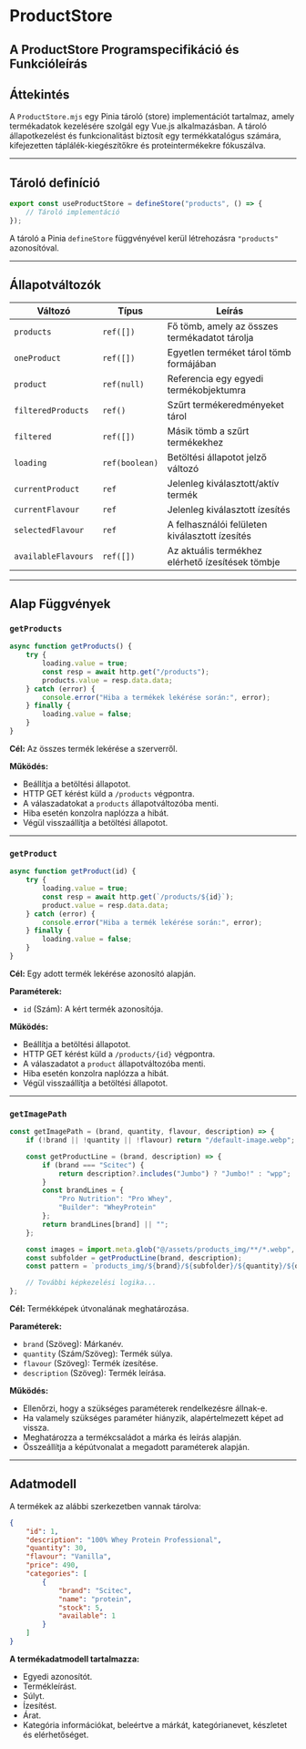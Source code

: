 # ProductStore

## A ProductStore Programspecifikáció és Funkcióleírás

## Áttekintés

A `ProductStore.mjs` egy Pinia tároló (store) implementációt tartalmaz, amely termékadatok kezelésére szolgál egy Vue.js alkalmazásban. A tároló állapotkezelést és funkcionalitást biztosít egy termékkatalógus számára, kifejezetten táplálék-kiegészítőkre és proteintermékekre fókuszálva.

---

## Tároló definíció

```javascript
export const useProductStore = defineStore("products", () => {
    // Tároló implementáció
});
```

A tároló a Pinia `defineStore` függvényével kerül létrehozásra `"products"` azonosítóval.

---

## Állapotváltozók

| **Változó**          | **Típus**      | **Leírás**                                   |
|-----------------------|----------------|---------------------------------------------|
| `products`           | `ref([])`      | Fő tömb, amely az összes termékadatot tárolja |
| `oneProduct`         | `ref([])`      | Egyetlen terméket tárol tömb formájában      |
| `product`            | `ref(null)`    | Referencia egy egyedi termékobjektumra       |
| `filteredProducts`   | `ref()`        | Szűrt termékeredményeket tárol               |
| `filtered`           | `ref([])`      | Másik tömb a szűrt termékekhez               |
| `loading`            | `ref(boolean)` | Betöltési állapotot jelző változó            |
| `currentProduct`     | `ref`          | Jelenleg kiválasztott/aktív termék           |
| `currentFlavour`     | `ref`          | Jelenleg kiválasztott ízesítés               |
| `selectedFlavour`    | `ref`          | A felhasználói felületen kiválasztott ízesítés |
| `availableFlavours`  | `ref([])`      | Az aktuális termékhez elérhető ízesítések tömbje |

---

## Alap Függvények

### `getProducts`

```javascript
async function getProducts() {
    try {
        loading.value = true;
        const resp = await http.get("/products");
        products.value = resp.data.data;
    } catch (error) {
        console.error("Hiba a termékek lekérése során:", error);
    } finally {
        loading.value = false;
    }
}
```

**Cél:** Az összes termék lekérése a szerverről.

**Működés:**
- Beállítja a betöltési állapotot.
- HTTP GET kérést küld a `/products` végpontra.
- A válaszadatokat a `products` állapotváltozóba menti.
- Hiba esetén konzolra naplózza a hibát.
- Végül visszaállítja a betöltési állapotot.

---

### `getProduct`

```javascript
async function getProduct(id) {
    try {
        loading.value = true;
        const resp = await http.get(`/products/${id}`);
        product.value = resp.data.data;
    } catch (error) {
        console.error("Hiba a termék lekérése során:", error);
    } finally {
        loading.value = false;
    }
}
```

**Cél:** Egy adott termék lekérése azonosító alapján.

**Paraméterek:**
- `id` (Szám): A kért termék azonosítója.

**Működés:**
- Beállítja a betöltési állapotot.
- HTTP GET kérést küld a `/products/{id}` végpontra.
- A válaszadatot a `product` állapotváltozóba menti.
- Hiba esetén konzolra naplózza a hibát.
- Végül visszaállítja a betöltési állapotot.

---

### `getImagePath`

```javascript
const getImagePath = (brand, quantity, flavour, description) => {
    if (!brand || !quantity || !flavour) return "/default-image.webp";

    const getProductLine = (brand, description) => {
        if (brand === "Scitec") {
            return description?.includes("Jumbo") ? "Jumbo!" : "wpp";
        }
        const brandLines = {
            "Pro Nutrition": "Pro Whey",
            "Builder": "WheyProtein"
        };
        return brandLines[brand] || "";
    };

    const images = import.meta.glob("@/assets/products_img/**/*.webp", { eager: true });
    const subfolder = getProductLine(brand, description);
    const pattern = `products_img/${brand}/${subfolder}/${quantity}/${quantity}_${flavour}.webp`;

    // További képkezelési logika...
};
```

**Cél:** Termékképek útvonalának meghatározása.

**Paraméterek:**
- `brand` (Szöveg): Márkanév.
- `quantity` (Szám/Szöveg): Termék súlya.
- `flavour` (Szöveg): Termék ízesítése.
- `description` (Szöveg): Termék leírása.

**Működés:**
- Ellenőrzi, hogy a szükséges paraméterek rendelkezésre állnak-e.
- Ha valamely szükséges paraméter hiányzik, alapértelmezett képet ad vissza.
- Meghatározza a termékcsaládot a márka és leírás alapján.
- Összeállítja a képútvonalat a megadott paraméterek alapján.

---

## Adatmodell

A termékek az alábbi szerkezetben vannak tárolva:

```json
{
    "id": 1,
    "description": "100% Whey Protein Professional",
    "quantity": 30,
    "flavour": "Vanilla",
    "price": 490,
    "categories": [
        {
            "brand": "Scitec",
            "name": "protein",
            "stock": 5,
            "available": 1
        }
    ]
}
```

**A termékadatmodell tartalmazza:**
- Egyedi azonosítót.
- Termékleírást.
- Súlyt.
- Ízesítést.
- Árat.
- Kategória információkat, beleértve a márkát, kategórianevet, készletet és elérhetőséget.
